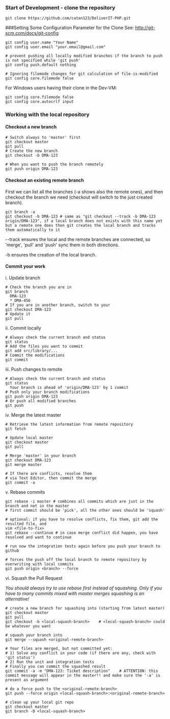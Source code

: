 ### Start of Development - clone the repository
```
git clone https://github.com/catan123/DeliverIT-PHP.git
```
###Setting Some Configuration Parameter for the Clone
See: http://git-scm.com/docs/git-config

```
git config user.name "Your Name"
git config user.email "your.email@gmail.com"

# prevent pushing all locally modified branches if the branch to push is not specified while 'git push'
git config push.default nothing
 
# Ignoring filemode changes for git calculation of file-is-modified
git config core.filemode false
```
For Windows users having their clone in the Dev-VM:
```
git config core.filemode false
git config core.autocrlf input
```
### Working with the local repository
#### Checkout a new branch
```
# Switch always to 'master' first
git checkout master
git pull
# Create the new branch
git checkout -b DMA-123
 
# When you want to push the branch remotely
git push origin DMA-123
```
#### Checkout an existing remote branch
First we can list all the branches (-a shows also the remote ones), and then checkout the branch we need (checkout will switch to the just created branch).
```
git branch -a
git checkout -b DMA-123 # same as "git checkout --track -b DMA-123 origin/DMA-123", if a local branch does not exists with this name yet but a remote one does then git creates the local branch and tracks them automatically to it
```
--track ensures the local and the remote branches are connected, so 'merge', 'pull' and 'push' sync them in both directions. 

-b ensures the creation of the local branch.
#### Commit your work
i. Update branch
```
# Check the branch you are in
git branch
  DMA-123
  * DMA-456
# If you are in another branch, switch to your
git checkout DMA-123
# Update it
git pull
```
ii. Commit locally
```
# Always check the current branch and status
git status
# Add the files you want to commit
git add src/library/...
# Commit the modifications
git commit
```
iii. Push changes to remote
```
# Always check the current branch and status
git status
  Your branch is ahead of 'origin/DMA-123' by 1 commit
# Push only your branch modifications
git push origin DMA-123
# Or push all modified branches
git push
```
iv. Merge the latest master
```
# Retrieve the latest information from remote repository
git fetch
 
# Update local master
git checkout master
git pull
 
# Merge 'master' in your branch
git checkout DMA-123
git merge master
 
# If there are conflicts, resolve them
# via Text Editor, then commit the merge
git commit -a
```
v. Rebase commits
```
git rebase -i master # combines all commits which are just in the branch and not in the master
# first commit should be 'pick', all the other ones should be 'squash'
 
# optional: if you have to resolve conflicts, fix them, git add the resulted file, and 
vim <file-to-fix>
git rebase --continue # in case merge conflict did happen, you have resolved and want to continue
 
# run now the integration tests again before you push your branch to github
 
# forces the push off the local branch to remote repository by overwriting with local commits
git push origin <branch> --force
```
vi. Squash the Pull Request

_You should always try to use rebase first instead of squashing. Only if you have to many commits mixed with master merges squashing is an alternative!_
```
# create a new branch for squashing into (starting from latest master)
git checkout master
git pull
git checkout -b <local-squash-branch>    # <local-squash-branch> could be whatever you want
 
# squash your branch into
git merge --squash <original-remote-branch>
 
# Your files are merged, but not committed yet:
# 1) Solve any conflict in your code (if there are any, check with 'git status')
# 2) Run the unit and integration tests
# Finally you can commit the squashed result
git commit -a -m "DMA-123: Ticket description"    # ATTENTION: this commit message will appear in the master!! and make sure the '-a' is present as argument
 
# do a force push to the <original-remote-branch>
git push --force origin <local-squash-branch>:<original-remote-branch>
 
# clean up your local git repo
git checkout master
git branch -D <local-squash-branch>
```

